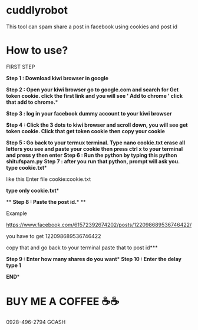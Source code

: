 # cuddlyrobot
This tool can spam share a post in facebook using cookies and post id
# How to use?
FIRST STEP

**Step 1 : Download kiwi browser in google**

**Step 2 : Open your kiwi browser go to google.com and search for Get token cookie. click the first link and you will see ' Add to chrome ' click that add to chrome.***

**Step 3 : log in your facebook dummy account to your kiwi browser**

**Step 4 : Click the 3 dots to kiwi browser and scroll down, you will see get token cookie. Click that get token cookie then copy your cookie**

**Step 5 : Go back to your termux terminal. Type nano cookie.txt erase all letters you see and paste your cookie then press ctrl x to your terminal and press y then enter**
**Step 6 : Run the python by typing this python shitufspam.py**
**Step 7 : after you run that python, prompt will ask you. type cookie.txt***

like this 
Enter file cookie:cookie.txt
 
**type only cookie.txt***

**
**Step 8 : Paste the post id.*** 
**

Example 

https://www.facebook.com/61572392674202/posts/122098689536746422/


you have to get 122098689536746422

copy that and go back to your terminal paste that to post id***


**Step 9 : Enter how many shares do you want***
**Step 10 : Enter the delay type 1**

**END***
# BUY ME A COFFEE ☕☕ 
0928-496-2794 GCASH
